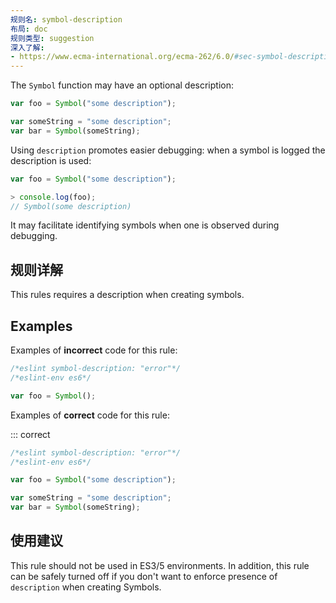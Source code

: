 ```yaml
---
规则名: symbol-description
布局: doc
规则类型: suggestion
深入了解:
- https://www.ecma-international.org/ecma-262/6.0/#sec-symbol-description
---
```



The `Symbol` function may have an optional description:

```js
var foo = Symbol("some description");

var someString = "some description";
var bar = Symbol(someString);
```

Using `description` promotes easier debugging: when a symbol is logged the description is used:

```js
var foo = Symbol("some description");

> console.log(foo);
// Symbol(some description)
```

It may facilitate identifying symbols when one is observed during debugging.

## 规则详解

This rules requires a description when creating symbols.

## Examples

Examples of **incorrect** code for this rule:



```js
/*eslint symbol-description: "error"*/
/*eslint-env es6*/

var foo = Symbol();
```

Examples of **correct** code for this rule:

::: correct

```js
/*eslint symbol-description: "error"*/
/*eslint-env es6*/

var foo = Symbol("some description");

var someString = "some description";
var bar = Symbol(someString);
```

## 使用建议

This rule should not be used in ES3/5 environments.
In addition, this rule can be safely turned off if you don't want to enforce presence of `description` when creating Symbols.
